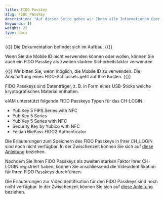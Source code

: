 ```yaml
---
title: FIDO Passkey
slug: FIDO_Passkey
description: "Auf dieser Seite geben wir Ihnen alle Informationen über die Verwendung von FIDO Passkeys als zweiten Sicherheitsfaktor."
keywords: []
weight: 25
type: docs
---
```

{{<alert color="info">}}
Die Dokumentation befindet sich im Aufbau.
{{</alert>}}

Wenn Sie die Mobile ID nicht verwenden können oder wollen, können Sie auch ein FIDO Passkey als zweiten starken Sicherheitsfaktor verwenden. 

{{<alert color="warning">}}
Wir bitten Sie, wenn möglich, die Mobile ID zu verwenden. Die Anschaffung eines FIDO-Schlüssels geht auf Ihre Kosten. 
{{</alert>}}

FIDO Passkeys sind Datenträger, z. B. in Form eines USB-Sticks welche kryptografisches Material enthalten.

eIAM unterstützt folgende FIDO Passkeys Typen für das CH-LOGIN.
- YubiKey 5 FIPS Series with NFC
- YubiKey 5 Series
- YubiKey 5 Series with NFC
- Security Key by Yubico with NFC
- Feitian BioPass FIDO2 Authenticator

Die Erläuterungen zum Speichern des FIDO Passkeys in Ihrer CH_LOGIN sind noch nicht verfügbar. In der Zwischenzeit können Sie sich auf [diese Anleitung](https://help.eiam.swiss/?c=passkeys&l=de) beziehen.

Nachdem Sie Ihren FIDO Passkeys als zweiten starken Faktor Ihrer CH-LOGIN registriert haben, können Sie anschliessend die Videoidentifikation für Ihren FIDO Passkeys durchführen. 

Die Erläuterungen zur Videoidentifikation für den FIDO Passkeys sind noch nicht verfügbar. In der Zwischenzeit können Sie sich auf [diese Anleitung](https://help.eiam.swiss/index.php?c=h!vipspasskey&l=de) beziehen.